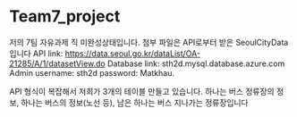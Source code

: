 # Team7_project


저의 7팀 자유과제 직 미완성상태입니다.
첨부 파일은 API로부터 받은 SeoulCityData입니다
API link: 
                https://data.seoul.go.kr/dataList/OA-21285/A/1/datasetView.do
Database link: 
                sth2d.mysql.database.azure.com
Admin username: sth2d
password:       Matkhau.

API 형식이 복잡해서 저희가 3개의 테이블 만들고 있습니다. 
하나는 버스 정류장의 정보, 하나는 버스의 정보(노선 등), 남은 하나는 버스 지나가는 정류장입니다
